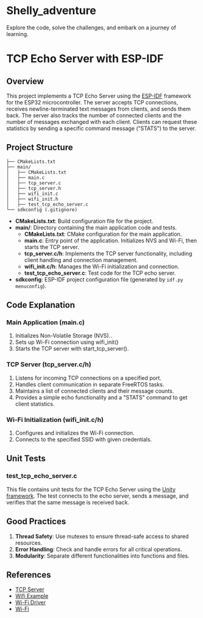 # Shelly_adventure
Explore the code, solve the challenges, and embark on a journey of learning.
# TCP Echo Server with ESP-IDF

## Overview

This project implements a TCP Echo Server using the [ESP-IDF](https://docs.espressif.com/projects/esp-idf/en/latest/esp32/index.html) framework for the ESP32 microcontroller. The server accepts TCP connections, receives newline-terminated text messages from clients, and sends them back. The server also tracks the number of connected clients and the number of messages exchanged with each client. Clients can request these statistics by sending a specific command message ("STATS") to the server.

## Project Structure


```plaintext
├── CMakeLists.txt
├── main/
│   ├── CMakeLists.txt
│   ├── main.c
│   ├── tcp_server.c
│   ├── tcp_server.h
│   ├── wifi_init.c
│   ├── wifi_init.h
│   ├── test_tcp_echo_server.c
└── sdkconfig (.gitignore)
```
- **CMakeLists.txt**: Build configuration file for the project.
- **main/**: Directory containing the main application code and tests.
  - **CMakeLists.txt**: CMake configuration for the main application.
  - **main.c**: Entry point of the application. Initializes NVS and Wi-Fi, then starts the TCP server.
  - **tcp_server.c/h**: Implements the TCP server functionality, including client handling and connection management.
  - **wifi_init.c/h**: Manages the Wi-Fi initialization and connection.
  - **test_tcp_echo_server.c**: Test code for the TCP echo server.
- **sdkconfig**: ESP-IDF project configuration file (generated by `idf.py menuconfig`).

## Code Explanation

### Main Application (main.c)

1. Initializes Non-Volatile Storage (NVS)..
2. Sets up Wi-Fi connection using wifi_init()
3. Starts the TCP server with start_tcp_server().

### TCP Server (tcp_server.c/h)

1. Listens for incoming TCP connections on a specified port.
2. Handles client communication in separate FreeRTOS tasks.
3. Maintains a list of connected clients and their message counts.
4. Provides a simple echo functionality and a "STATS" command to get client statistics.

### Wi-Fi Initialization (wifi_init.c/h)

1. Configures and initializes the Wi-Fi connection.
2. Connects to the specified SSID with given credentials.
 
## Unit Tests

### test_tcp_echo_server.c

This file contains unit tests for the TCP Echo Server using the [Unity framework](https://docs.espressif.com/projects/esp-idf/en/latest/esp32/api-guides/unit-testing.html). The test connects to the echo server, sends a message, and verifies that the same message is received back.
 
## Good Practices

1. **Thread Safety**: Use mutexes to ensure thread-safe access to shared resources.
2. **Error Handling**: Check and handle errors for all critical operations.
3. **Modularity**: Separate different functionalities into functions and files.

## References

- [TCP Server](https://github.com/espressif/esp-idf/tree/master/examples/protocols/sockets/tcp_server)
- [Wifi Example](https://github.com/espressif/esp-idf/tree/master/examples/wifi)
- [Wi-Fi Driver](https://docs.espressif.com/projects/esp-idf/en/stable/esp32/api-guides/wifi.html)
- [Wi-Fi](https://docs.espressif.com/projects/esp-idf/en/stable/esp32/api-reference/network/esp_wifi.html)
